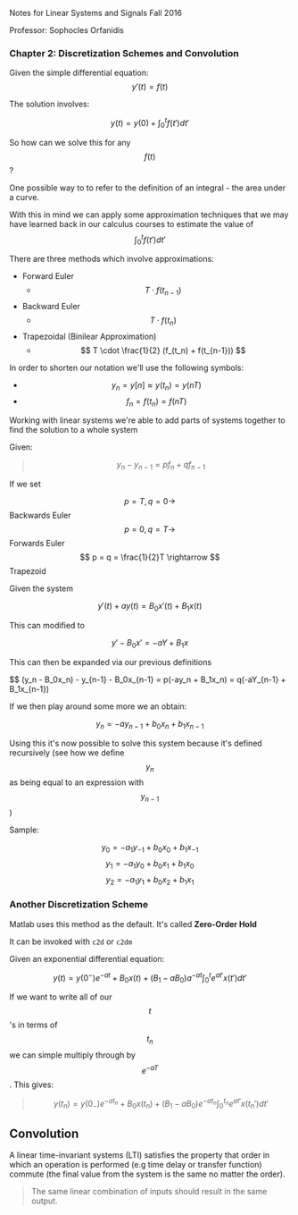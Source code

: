 Notes for Linear Systems and Signals Fall 2016

Professor: Sophocles Orfanidis


### Chapter 2: Discretization Schemes and Convolution

Given the simple differential equation: $$ y'(t) = f(t) $$

The solution involves:

$$ y(t) = y(0) + \int_0^t f(t')dt' $$

So how can we solve this for any $$ f(t) $$?

One possible way to to refer to the definition of an integral - the area under a curve.


With this in mind we can apply some approximation techniques that we may have learned back in our calculus courses to estimate the value of $$ \int_0^t f(t')dt' $$


There are three methods which involve approximations:

- Forward Euler
  - $$ T \cdot f(t_{n-1}) $$
- Backward Euler
  - $$ T \cdot f(t_n) $$
- Trapezoidal (Binilear Approximation)
  - $$ T \cdot \frac{1}{2} (f_(t_n) + f(t_{n-1})) $$

In order to shorten our notation we'll use the following symbols:

- $$ y_n = y[n] \approx y(t_n) = y(nT) $$
- $$ f_n = f(t_n) = f(nT) $$

Working with linear systems we're able to add parts of systems together to find the solution to a whole system

Given:

> $$ y_n - y_{n-1} = pf_n + qf_{n-1} $$

If we set

$$ p = T, q = 0 \rightarrow $$ Backwards Euler
$$ p = 0, q = T \rightarrow $$ Forwards Euler
$$ p = q = \frac{1}{2}T \rightarrow $$ Trapezoid

Given the system

$$ y'(t) + ay(t) = B_0x'(t) + B_1x(t) $$


This can modified to

$$ y' - B_0x' = -aY + B_1x $$

This can then be expanded via our previous definitions

$$ (y_n - B_0x_n) - y_{n-1} - B_0x_{n-1} = p(-ay_n + B_1x_n) = q(-aY_{n-1} + B_1x_{n-1})

If we then play around some more we an obtain:

$$ y_n = -ay_{n-1} + b_0x_n + b_1x_{n-1} $$

Using this it's now possible to solve this system because it's defined recursively (see how we define $$y_n$$ as being equal to an expression with $$y_{n-1}$$)

Sample:

$$ y_0 = -a_1y_{-1} + b_0x_0 + b_1x_{-1} $$
$$ y_1 = -a_1y_0 + b_0x_1 + b_1x_0 $$
$$ y_2 = -a_1y_1 + b_0x_2 + b_1x_1 $$


### Another Discretization Scheme

Matlab uses this method as the default. It's called **Zero-Order Hold**

It can be invoked with `c2d` or `c2dm`

Given an exponential differential equation:

$$ y(t) = y(0^-)e^{-at} + B_0x(t) + (B_1 - aB_0)a^{-at}\int_0^t e^{at'}x(t')dt' $$

If we want to write all of our $$t$$'s in terms of $$t_n$$ we can simple multiply through by $$e^{-aT}$$. This gives:

> $$ y(t_n) = y(0_-)e^{-at_n} + B_0x(t_n) + (B_1 - aB_0)e^{-at_n}\int_0^{t_n} e^{at'} x(t_n ')dt' $$


## Convolution

A linear time-invariant systems (LTI) satisfies the property that order in which an operation is performed (e.g time delay or transfer function) commute (the final value from the system is the same no matter the order).

> The same linear combination of inputs should result in the same output.


























